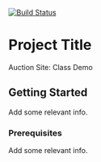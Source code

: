 [![Build Status](https://dev.azure.com/ruca6616/CPW215-Fall2019-Auction/_apis/build/status/Kevin11Stone.AuctionSite?branchName=master)](https://dev.azure.com/ruca6616/CPW215-Fall2019-Auction/_build/latest?definitionId=2&branchName=master)
# Project Title

Auction Site: Class Demo

## Getting Started

Add some relevant info. 

### Prerequisites

Add some relevant info. 
